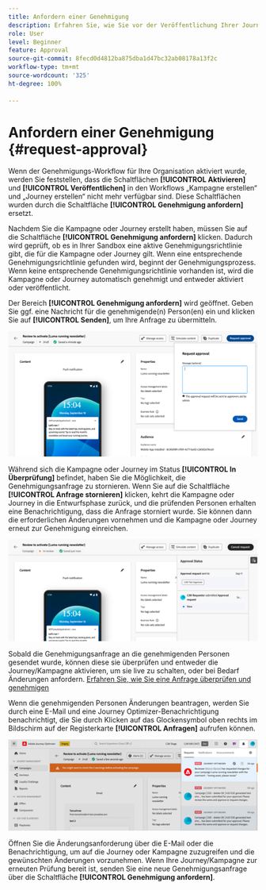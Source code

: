 ```yaml
---
title: Anfordern einer Genehmigung
description: Erfahren Sie, wie Sie vor der Veröffentlichung Ihrer Journeys und Kampagnen eine Genehmigung anfordern können.
role: User
level: Beginner
feature: Approval
source-git-commit: 8fecd0d4812ba875dba1d47bc32ab08178a13f2c
workflow-type: tm+mt
source-wordcount: '325'
ht-degree: 100%

---
```



# Anfordern einer Genehmigung  {#request-approval}

Wenn der Genehmigungs-Workflow für Ihre Organisation aktiviert wurde, werden Sie feststellen, dass die Schaltflächen **[!UICONTROL Aktivieren]** und **[!UICONTROL Veröffentlichen]** in den Workflows „Kampagne erstellen“ und „Journey erstellen“ nicht mehr verfügbar sind. Diese Schaltflächen wurden durch die Schaltfläche **[!UICONTROL Genehmigung anfordern]** ersetzt.

Nachdem Sie die Kampagne oder Journey erstellt haben, müssen Sie auf die Schaltfläche **[!UICONTROL Genehmigung anfordern]** klicken. Dadurch wird geprüft, ob es in Ihrer Sandbox eine aktive Genehmigungsrichtlinie gibt, die für die Kampagne oder Journey gilt. Wenn eine entsprechende Genehmigungsrichtlinie gefunden wird, beginnt der Genehmigungsprozess. Wenn keine entsprechende Genehmigungsrichtlinie vorhanden ist, wird die Kampagne oder Journey automatisch genehmigt und entweder aktiviert oder veröffentlicht.

Der Bereich **[!UICONTROL Genehmigung anfordern]** wird geöffnet. Geben Sie ggf. eine Nachricht für die genehmigende(n) Person(en) ein und klicken Sie auf **[!UICONTROL Senden]**, um Ihre Anfrage zu übermitteln.

![](assets/approval-request.png)

Während sich die Kampagne oder Journey im Status **[!UICONTROL In Überprüfung]** befindet, haben Sie die Möglichkeit, die Genehmigungsanfrage zu stornieren. Wenn Sie auf die Schaltfläche **[!UICONTROL Anfrage stornieren]** klicken, kehrt die Kampagne oder Journey in die Entwurfsphase zurück, und die prüfenden Personen erhalten eine Benachrichtigung, dass die Anfrage storniert wurde. Sie können dann die erforderlichen Änderungen vornehmen und die Kampagne oder Journey erneut zur Genehmigung einreichen.

![](assets/approval-cancel.png)

Sobald die Genehmigungsanfrage an die genehmigenden Personen gesendet wurde, können diese sie überprüfen und entweder die Journey/Kampagne aktivieren, um sie live zu schalten, oder bei Bedarf Änderungen anfordern. [Erfahren Sie, wie Sie eine Anfrage überprüfen und genehmigen](review-approve-request.md)

Wenn die genehmigenden Personen Änderungen beantragen, werden Sie durch eine E-Mail und eine Journey Optimizer-Benachrichtigung benachrichtigt, die Sie durch Klicken auf das Glockensymbol oben rechts im Bildschirm auf der Registerkarte **[!UICONTROL Anfragen]** aufrufen können.

![](assets/changes-requested.png)

Öffnen Sie die Änderungsanforderung über die E-Mail oder die Benachrichtigung, um auf die Journey oder Kampagne zuzugreifen und die gewünschten Änderungen vorzunehmen. Wenn Ihre Journey/Kampagne zur erneuten Prüfung bereit ist, senden Sie eine neue Genehmigungsanfrage über die Schaltfläche **[!UICONTROL Genehmigung anfordern]**.
